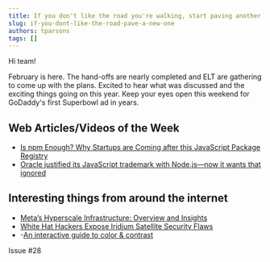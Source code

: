 ```yaml
---
title: If you don't like the road you're walking, start paving another one - Dolly Parton
slug: if-you-dont-like-the-road-pave-a-new-one
authors: tparsons
tags: []
---
```


Hi team!

February is here. The hand-offs are nearly completed and ELT are gathering to come up with the plans. Excited to hear what was discussed and the exciting things going on this year. Keep your eyes open this weekend for GoDaddy's first Superbowl ad in years.
<!-- truncate -->

## Web Articles/Videos of the Week
- [Is npm Enough? Why Startups are Coming after this JavaScript Package Registry](https://redmonk.com/kholterhoff/2025/01/30/is-npm-enough/)
- [Oracle justified its JavaScript trademark with Node.js—now it wants that ignored](https://deno.com/blog/deno-v-oracle2)


## Interesting things from around the internet
- [Meta’s Hyperscale Infrastructure: Overview and Insights](https://cacm.acm.org/research/metas-hyperscale-infrastructure-overview-and-insights)
- [White Hat Hackers Expose Iridium Satellite Security Flaws](https://spectrum.ieee.org/iridium-satellite)
- -[An interactive guide to color & contrast](https://colorandcontrast.com/)


Issue #28
